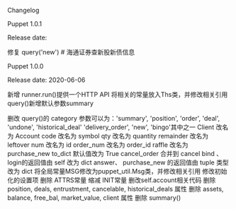 Changelog

Puppet 1.0.1

Release date:

修复
    query('new')  # 海通证券查新股新债信息


Puppet 1.0.0

Release date: 2020-06-06

新增
    runner.run()提供一个HTTP API
    将相关的常量放入Ths类，并修改相关引用
    query()新增默认参数summary

删改
    query()的 category 参数可以为：'summary', 'position', 'order', 'deal', 'undone', 'historical_deal'
    'delivery_order', 'new', 'bingo'其中之一
    Client 改名为 Account
    code 改名为 symbol
    qty 改名为 quantity
    remainder 改名为 leftover
    num 改名为 id
    order_num 改名为 order_id
    raffle 改名为 purchase_new
    to_dict 默认值改为 True
    cancel_order 合并到 cancel
    bind 、login的返回值由 self 改为 dict
    answer、 purchase_new 的返回值由 tuple 类型改为 dict
    将全局常量MSG修改为puppet_util.Msg类，并修改相关引用
    修改初始化的设置项
    删除 ATTRS常量
    缩减 INIT常量
    删改self.account相关代码
    删除 position, deals, entrustment, cancelable, historical_deals 属性
    删除 assets, balance, free_bal, market_value, client 属性
    删除 summary()
